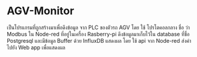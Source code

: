 # AGV-Monitor
เป็นโปรแกรมที่ถูกสร้างมาเพื่อดึงข้อมูล จาก PLC ของตัวรถ AGV โดย ใช้ โปรโตคอลกลาง ชื่อ ว่า Modbus ใน Node-red ที่อยู่ในเครื่อง Rasberry-pi ดึงข้อมูลมาเก็บไว้ใน database ที่ชื่อ Postgresql และมีข้อมูล Buffer ด้วย InfluxDB แสดงผล โดย ใช้ api จาก Node-red ส่งค่าไปยัง Web app เพื่อแสดงผล 
